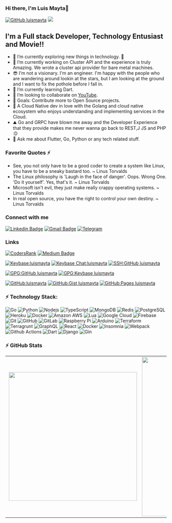 ### Hi there, I'm Luis Mayta👋 <div align = 'right'>

[![GitHub luismayta](https://img.shields.io/github/followers/luismayta?label=follow&style=social)](https://github.com/luismayta) ![](https://komarev.com/ghpvc/?username=luismayta&color=yellow)

</div>

## I'm a Full stack Developer, Technology Entusiast and Movie!!

- 🌱 I’m currently exploring new things in technology. 🤣
- 🌱 I’m currently working on Cluster API and the experience is truly Amazing. We wrote a cluster api provider for bare metal machines.
- 😎 I’m not a visionary. I'm an engineer. I'm happy with the people who are wandering around lookin at the stars, but I am looking at the ground and I want to fix the pothole before I fall in.
- 🌱 I’m currently learning Dart.
- 👯 I’m looking to collaborate on [YouTube](https://youtube.com/slovacus).
- 🥅 Goals: Contribute more to Open Source projects.
- 🚀 A Cloud Native dev in love with the Golang and cloud native ecosystem who enjoys understanding and implementing services in the Cloud.
- ⛰️ Go and GRPC have blown me away and the Developer Experience that they provide makes me never wanna go back to REST,J JS and PHP :D
- 💬 Ask me about Flutter, Go, Python or any tech related stuff.

### Favorite Quotes ⚡

- See, you not only have to be a good coder to create a system like Linux, you have to be a sneaky bastard too. ~ Linus Torvalds
- The Linux philosophy is 'Laugh in the face of danger'. Oops. Wrong One. 'Do it yourself'. Yes, that's it. ~ Linus Torvalds
- Microsoft isn't evil, they just make really crappy operating systems. ~ Linus Torvalds
- In real open source, you have the right to control your own destiny. ~ Linus Torvalds

### Connect with me

[![Linkedin Badge](https://img.shields.io/badge/-luismayta-blue?style=flat-square&logo=Linkedin&logoColor=white&link=https://www.linkedin.com/in/luismayta/)](https://www.linkedin.com/in/luismayta/) [![Gmail Badge](https://img.shields.io/badge/-slovacus@gmail.com-c14438?style=flat-square&logo=Gmail&logoColor=white&link=mailto:slovacus@gmail.com)](mailto:slovacus@gmail.com) [![Telegram](https://img.shields.io/badge/Join%20us%20on-Telegram-blue?style=flat-square&logo=telegram)](https://t.me/luismayta)

### Links

[![CodersRank](https://img.shields.io/badge/-luismayta-67A4AC?style=flat-square&labelColor=ffffff&logo=codersrank&link=https://profile.codersrank.io/user/luismayta)](https://profile.codersrank.io/user/luismayta) [![Medium Badge](https://img.shields.io/badge/-@luismayta-03a57a?style=flat-square&labelColor=000000&logo=Medium&link=https://medium.com/@luismayta/)](https://medium.com/@luismayta)

[![Keybase:luismayta](https://img.shields.io/badge/Keybase-luismayta-brightgreen?style=flat-square&logo=keybase)](https://keybase.io/luismayta) [![Keybase Chat:luismayta](https://img.shields.io/badge/Keybase%20Chat-luismayta-blue?style=flat-square&logo=keybase)](https://keybase.io/luismayta/chat) [![SSH:GitHub luismayta](https://img.shields.io/badge/SSH--GitHub-luismayta.keys-red?style=flat-square&logo=GitHub)](https://github.com/luismayta.keys)

[![GPG:GitHub luismayta](https://img.shields.io/badge/GPG--GitHub-luismayta/gpg_keys-red?style=flat-square&logo=GitHub)](https://api.github.com/users/luismayta/gpg_keys) [![GPG:Keybase luismayta](https://img.shields.io/badge/GPG--Keybase-luismayta/pgp_keys.asc-red?style=flat-square&logo=keybase)](https://keybase.io/luismayta/pgp_keys.asc)

[![GitHub:luismayta](https://img.shields.io/badge/GitHub-luismayta-f06?style=flat-square&logo=GitHub)](https://github.com/luismayta) [![GitHub:Gist luismayta](https://img.shields.io/badge/Gist%20GitHub-luismayta-f64?style=flat-square&logo=GitHub)](https://gist.github.com/luismayta) [![GitHub:Pages luismayta](https://img.shields.io/badge/GitHub%20Pages-luismayta-f7b?style=flat-square&logo=GitHub)](https://luismayta.github.io)

### ⚡ Technology Stack:

![Go](https://img.shields.io/badge/-Go-43853d?style=flat-square&logo=Go&logoColor=white) ![Python](https://img.shields.io/badge/-Python-black?style=flat-square&logo=Python) ![Nodejs](https://img.shields.io/badge/-Nodejs-black?style=flat-square&logo=Node.js) ![TypeScript](https://img.shields.io/badge/-TypeScript-007ACC?style=flat-square&logo=typescript) ![MongoDB](https://img.shields.io/badge/-MongoDB-black?style=flat-square&logo=mongodb) ![Redis](https://img.shields.io/badge/-Redis-black?style=flat-square&logo=Redis) ![PostgreSQL](https://img.shields.io/badge/-PostgreSQL-336791?style=flat-square&logo=postgresql) ![Heroku](https://img.shields.io/badge/-Heroku-430098?style=flat-square&logo=heroku) ![Docker](https://img.shields.io/badge/-Docker-black?style=flat-square&logo=docker) ![Amazon AWS](https://img.shields.io/badge/Amazon%20AWS-232F3E?style=flat-square&logo=amazon-aws) ![Lua](https://img.shields.io/badge/-Lua-007ACC?style=flat-square&logo=lua&logoColor=white) ![Google Cloud](https://img.shields.io/badge/Google%20Cloud-black?style=flat-square&logo=google-cloud) ![Firebase](https://img.shields.io/badge/Firebase-039BE5?style=flat-square&logo=firebase) ![Git](https://img.shields.io/badge/-Git-black?style=flat-square&logo=git) ![GitHub](https://img.shields.io/badge/-GitHub-181717?style=flat-square&logo=github) ![GitLab](https://img.shields.io/badge/-GitLab-FCA121?style=flat-square&logo=gitlab) ![Raspberry Pi](https://img.shields.io/badge/-Raspberry%20Pi-C51A4A?style=flat-square&logo=Raspberry-Pi) ![Arduino](https://img.shields.io/badge/Arduino-black?style=flat-square&logo=Arduino) ![Terraform](https://img.shields.io/badge/-Terraform-007ACC?style=flat-square&logo=Terraform&logoColor=wite) ![Terragrunt](https://img.shields.io/badge/-Terragrunt-007ACC?style=flat-square&logo=Terraform&logoColor=white) ![GraphQL](https://img.shields.io/badge/-GraphQL-E10098?style=flat-square&logo=graphql&logoColor=white) ![React](https://img.shields.io/badge/-React-45b8d8?style=flat-square&logo=react&logoColor=white) ![Docker](https://img.shields.io/badge/-Docker-46a2f1?style=flat-square&logo=docker&logoColor=white) ![Insomnia](https://img.shields.io/badge/-Insomnia-5849BE?style=flat-square&logo=insomnia&logoColor=white) ![Webpack](https://img.shields.io/badge/-Webpack-8DD6F9?style=flat-square&logo=webpack&logoColor=white) ![Github Actions](https://img.shields.io/badge/-Github_Actions-2088FF?style=flat-square&logo=github-actions&logoColor=white) ![Dart](https://img.shields.io/badge/-Dart-43853d?style=flat-square&logo=Dart&logoColor=white) ![Django](https://img.shields.io/badge/-Django-ea2845?style=flat-square&logo=django&logoColor=white) ![Gin](https://img.shields.io/badge/-Gin-ea2845?style=flat-square&logo=gin&logoColor=white)

### :zap: GitHub Stats

<center>
  <table>
    <tr>
        <td><img width="400px" align="right" src="https://github-readme-stats.vercel.app/api/wakatime?username=luismayta"/></td>
        <td><img width="495px" align="left" src="https://github-readme-stats.vercel.app/api?username=luismayta&show_icons=true&count_private=true" /></td>
    </tr>
  </table>
</center>
